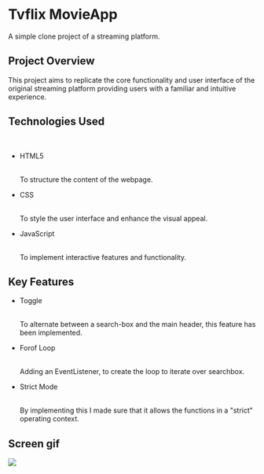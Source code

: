
<h1> Tvflix MovieApp </h1>

A simple clone project of a streaming platform. 

<h2> Project Overview </h2>

This project aims to replicate the core functionality and user interface of the original streaming platform providing users with a familiar and intuitive experience. 

<h2> Technologies Used </h2> </br>

<ul>

<li> HTML5 </li> </br>

To structure the content of the webpage.

<li> CSS </li> </br>

To style the user interface and enhance the visual appeal.

<li> JavaScript </li> </br>

To implement interactive features and functionality.

</ul>

<h2> Key Features </h2>

<ul>

<li> Toggle </li> </br>

To alternate between a search-box and the main header, this feature has been implemented. 

<li> Forof Loop </li> </br>

Adding an EventListener, to create the loop to iterate over searchbox.

<li> Strict Mode </li> </br>

By implementing this I made sure that it allows the functions in a "strict" operating context. 

</ul>

<h2> Screen gif </h2>

![](screen.gif)
